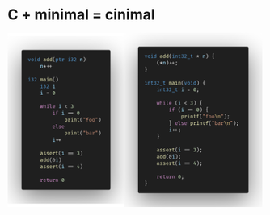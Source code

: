 # C + minimal = cinimal

![Screenshot of cinimal code on the left, and the C++ code it gets transpiled to on the right.](screenshots/basic.png)
